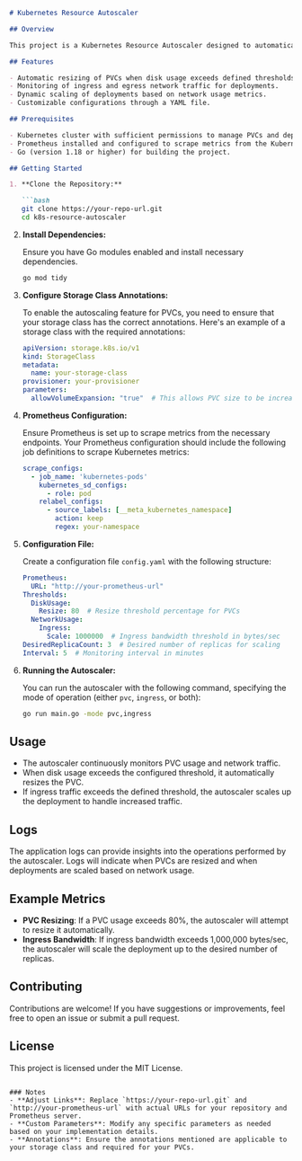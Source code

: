 ```markdown
# Kubernetes Resource Autoscaler

## Overview

This project is a Kubernetes Resource Autoscaler designed to automatically increase Persistent Volume Claim (PVC) size based on disk capacity and monitor ingress and egress traffic for deployments. It uses Prometheus to collect metrics and trigger scaling actions based on defined thresholds.

## Features

- Automatic resizing of PVCs when disk usage exceeds defined thresholds.
- Monitoring of ingress and egress network traffic for deployments.
- Dynamic scaling of deployments based on network usage metrics.
- Customizable configurations through a YAML file.

## Prerequisites

- Kubernetes cluster with sufficient permissions to manage PVCs and deployments.
- Prometheus installed and configured to scrape metrics from the Kubernetes cluster.
- Go (version 1.18 or higher) for building the project.

## Getting Started

1. **Clone the Repository:**

   ```bash
   git clone https://your-repo-url.git
   cd k8s-resource-autoscaler
   ```

2. **Install Dependencies:**

   Ensure you have Go modules enabled and install necessary dependencies.

   ```bash
   go mod tidy
   ```

3. **Configure Storage Class Annotations:**

   To enable the autoscaling feature for PVCs, you need to ensure that your storage class has the correct annotations. Here's an example of a storage class with the required annotations:

   ```yaml
   apiVersion: storage.k8s.io/v1
   kind: StorageClass
   metadata:
     name: your-storage-class
   provisioner: your-provisioner
   parameters:
     allowVolumeExpansion: "true"  # This allows PVC size to be increased.
   ```

4. **Prometheus Configuration:**

   Ensure Prometheus is set up to scrape metrics from the necessary endpoints. Your Prometheus configuration should include the following job definitions to scrape Kubernetes metrics:

   ```yaml
   scrape_configs:
     - job_name: 'kubernetes-pods'
       kubernetes_sd_configs:
         - role: pod
       relabel_configs:
         - source_labels: [__meta_kubernetes_namespace]
           action: keep
           regex: your-namespace
   ```

5. **Configuration File:**

   Create a configuration file `config.yaml` with the following structure:

   ```yaml
   Prometheus:
     URL: "http://your-prometheus-url"
   Thresholds:
     DiskUsage:
       Resize: 80  # Resize threshold percentage for PVCs
     NetworkUsage:
       Ingress:
         Scale: 1000000  # Ingress bandwidth threshold in bytes/sec
   DesiredReplicaCount: 3  # Desired number of replicas for scaling
   Interval: 5  # Monitoring interval in minutes
   ```

6. **Running the Autoscaler:**

   You can run the autoscaler with the following command, specifying the mode of operation (either `pvc`, `ingress`, or both):

   ```bash
   go run main.go -mode pvc,ingress
   ```

## Usage

- The autoscaler continuously monitors PVC usage and network traffic.
- When disk usage exceeds the configured threshold, it automatically resizes the PVC.
- If ingress traffic exceeds the defined threshold, the autoscaler scales up the deployment to handle increased traffic.

## Logs

The application logs can provide insights into the operations performed by the autoscaler. Logs will indicate when PVCs are resized and when deployments are scaled based on network usage.

## Example Metrics

- **PVC Resizing**: If a PVC usage exceeds 80%, the autoscaler will attempt to resize it automatically.
- **Ingress Bandwidth**: If ingress bandwidth exceeds 1,000,000 bytes/sec, the autoscaler will scale the deployment up to the desired number of replicas.

## Contributing

Contributions are welcome! If you have suggestions or improvements, feel free to open an issue or submit a pull request.

## License

This project is licensed under the MIT License.

```

### Notes
- **Adjust Links**: Replace `https://your-repo-url.git` and `http://your-prometheus-url` with actual URLs for your repository and Prometheus server.
- **Custom Parameters**: Modify any specific parameters as needed based on your implementation details.
- **Annotations**: Ensure the annotations mentioned are applicable to your storage class and required for your PVCs.
